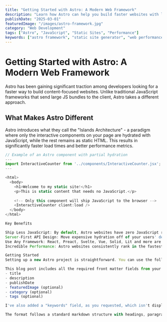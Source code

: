 ```yaml
---
title: "Getting Started with Astro: A Modern Web Framework"
description: "Learn how Astro can help you build faster websites with less JavaScript while maintaining a great developer experience."
publishDate: "2025-03-01"
featuredImage: "/images/astro-framework.jpg"
category: "Web Development"
tags: ["Astro", "JavaScript", "Static Sites", "Performance"]
keywords: ["astro framework", "static site generator", "web performance", "islands architecture", "component-based", "partial hydration"]
---
```


# Getting Started with Astro: A Modern Web Framework

Astro has been gaining significant traction among developers looking for a faster way to build content-focused websites. Unlike traditional JavaScript frameworks that send large JS bundles to the client, Astro takes a different approach.

## What Makes Astro Different

Astro introduces what they call the "Islands Architecture" - a paradigm where only the interactive components on your page are hydrated with JavaScript, while the rest remains as static HTML. This results in significantly faster load times and better performance metrics.

```js
// Example of an Astro component with partial hydration
---
import InteractiveCounter from '../components/InteractiveCounter.jsx';
---

<html>
  <body>
    <h1>Welcome to my static site!</h1>
    <p>This is static content that needs no JavaScript.</p>
    
    <!-- Only this component will ship JavaScript to the browser -->
    <InteractiveCounter client:load />
  </body>
</html>

Key Benefits

Ship Less JavaScript: By default, Astro websites have zero JavaScript runtime overhead.
Server-First API Design: Move expensive hydration off of your users' devices.
Use Any Framework: React, Preact, Svelte, Vue, Solid, Lit and more are officially supported.
Incredible Performance: Astro websites consistently rank in the fastest 1% of all websites.

Getting Started
Setting up a new Astro project is straightforward. You can use the following command to create a new project:

This blog post includes all the required front matter fields from your layout:
- title
- description
- publishDate
- featuredImage (optional)
- category (optional)
- tags (optional)

I've also added a "keywords" field, as you requested, which isn't displayed in your layout but could be useful for SEO purposes.

The format follows a standard markdown structure with headings, paragraphs, and code blocks, which should render properly in your Astro blog setup.